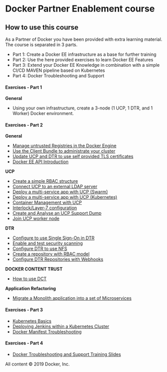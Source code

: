 # Docker Partner Enablement course

## How to use this course

As a Partner of Docker you have been provided with extra learning material. The course is separated in 3 parts.
 - Part 1: Create a Docker EE infrastructure as a base for further training
 - Part 2: Use the here provided exercises to learn Docker EE Features
 - Part 3: Extend your Docker EE Knowledge in combination with a simple CI/CD MAVEN pipeline based on Kubernetes
 - Part 4: Docker Troubleshooting and Support

#### Exercises - Part 1 

**General**

- Using your own infrastructure, create a 3-node (1 UCP, 1 DTR, and 1 Worker) Docker environment.


#### Exercises - Part 2 

**General**

- [Manage untrusted Registries in the Docker Engine](https://github.com/EricCollazo/workshop-pe/blob/master/exercises/part02-general-untrusted_registry.md)
- [Use the Client Bundle to administrate your cluster](https://github.com/EricCollazo/workshop-pe/blob/master/exercises/part02-ucp-clientbundle.md)
- [Update UCP and DTR to use self provided TLS certificates](https://github.com/EricCollazo/workshop-pe/blob/master/exercises/part02-general-ssl-certificates.md)
- [Docker EE API Introduction](https://github.com/EricCollazo/workshop-pe/blob/master/exercises/part02-general-api.md)


**UCP**

- [Create a simple RBAC structure](https://github.com/EricCollazo/workshop-pe/blob/master/exercises/part02-ucp-rbac-structure.md)
- [Connect UCP to an external LDAP server](https://github.com/EricCollazo/workshop-pe/blob/master/exercises/part02-ucp-ldap.md)
- [Deploy a multi-service app with UCP (Swarm)](https://github.com/EricCollazo/workshop-pe/blob/master/exercises/part02-ucp-service-swarm.md)
- [Deploy a multi-service app with UCP (Kubernetes)](https://github.com/EricCollazo/workshop-pe/blob/master/exercises/part02-ucp-service-kubernetes.md)
- [Container Management with UCP](https://github.com/EricCollazo/workshop-pe/blob/master/exercises/part02-ucp-container-management.md)
- [Interlock/Layer-7 configuration](https://github.com/EricCollazo/workshop-pe/blob/master/exercises/part02-ucp-service-interlock.md)
- [Create and Analyse an UCP Support Dump](https://github.com/EricCollazo/workshop-pe/blob/master/exercises/part02-ucp-support-dump.md)
- [Join UCP worker node](https://github.com/EricCollazo/workshop-pe/blob/master/exercises/part02-ucp-join_worker_nodes.md)


**DTR**

- [Configure to use Single Sign-On in DTR](https://github.com/EricCollazo/workshop-pe/blob/master/exercises/part02-dtr-sso.md)
- [Enable and test security scanning](https://github.com/EricCollazo/workshop-pe/blob/master/exercises/part02-dtr-security-scanning.md)
- [Configure DTR to use NFS](https://github.com/EricCollazo/workshop-pe/blob/master/exercises/part02-dtr-nfs.md)
- [Create a repository with RBAC model](https://github.com/EricCollazo/workshop-pe/blob/master/exercises/part02-dtr-repository-rbac.md)
- [Configure DTR Repositories with Webhooks](https://github.com/EricCollazo/workshop-pe/blob/master/exercises/part02-dtr-webhook.md)

**DOCKER CONTENT TRUST**

- [How to use DCT](https://github.com/EricCollazo/workshop-pe/blob/master/exercises/part02-general-dct.md)

**Application Refactoring**

- [Migrate a Monolith application into a set of Microservices](https://github.com/EricCollazo/workshop-pe/blob/master/exercises/part02-app-migrate-to-microservices.md)

#### Exercises - Part 3

- [Kubernetes Basics](https://github.com/EricCollazo/workshop-pe/blob/master/exercises/part03-kubernetes-basics.md)
- [Deploying Jenkins within a Kubernetes Cluster](https://github.com/EricCollazo/workshop-pe/blob/master/exercises/part03-kubernetes-Jenkins.md)
- [Docker Manifest Troubleshooting](https://github.com/EricCollazo/workshop-pe/blob/master/exercises/part03-docker-manifest-troubleshooting.md)

#### Exercises - Part 4

- [Docker Troubleshooting and Support Training Slides](https://github.com/ericcollazo/workshop-pe/blob/master/exercises/docker-troubleshooting-and-support.pdf)


All content &copy; 2019 Docker, Inc.

